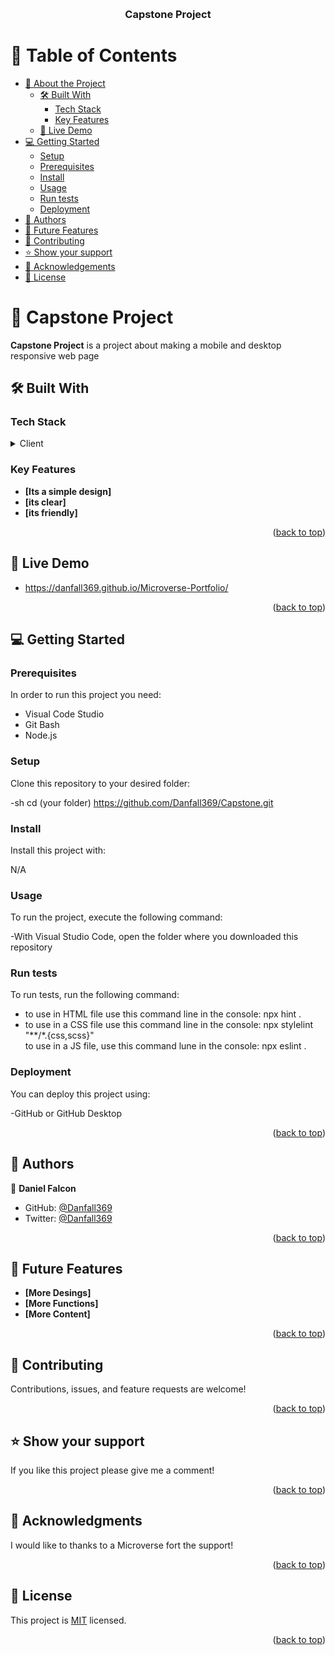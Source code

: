 <a name="readme-top"></a>

<div align="center">
  <br/>

  <h3><b>Capstone Project</b></h3>

</div>


# 📗 Table of Contents

- [📖 About the Project](#about-project)
  - [🛠 Built With](#built-with)
    - [Tech Stack](#tech-stack)
    - [Key Features](#key-features)
  - [🚀 Live Demo](#live-demo)
- [💻 Getting Started](#getting-started)
  - [Setup](#setup)
  - [Prerequisites](#prerequisites)
  - [Install](#install)
  - [Usage](#usage)
  - [Run tests](#run-tests)
  - [Deployment](#deployment)
- [👥 Authors](#authors)
- [🔭 Future Features](#future-features)
- [🤝 Contributing](#contributing)
- [⭐️ Show your support](#support)
- [🙏 Acknowledgements](#acknowledgements)
- [📝 License](#license)


# 📖 Capstone Project <a name="about-project"></a>


**Capstone Project** is a project about making a mobile and desktop responsive web page

## 🛠 Built With <a name="built-with"></a>

### Tech Stack <a name="tech-stack"></a>


<details>
  <summary>Client</summary>
  <ul>
    <li>HTML and CSS</li>
  </ul>
</details>


### Key Features <a name="key-features"></a>

- **[Its a simple design]**
- **[its clear]**
- **[its friendly]**

<p align="right">(<a href="#readme-top">back to top</a>)</p>


## 🚀 Live Demo <a name="live-demo"></a>


- https://danfall369.github.io/Microverse-Portfolio/

<p align="right">(<a href="#readme-top">back to top</a>)</p>


## 💻 Getting Started <a name="getting-started"></a>


### Prerequisites

In order to run this project you need:

<ul>
<li>Visual Code Studio</li>
<li>Git Bash</li>
<li>Node.js</li>
</ul>

### Setup

Clone this repository to your desired folder:

-sh
  cd (your folder)
  https://github.com/Danfall369/Capstone.git

### Install

Install this project with:

N/A

### Usage

To run the project, execute the following command:

<p>-With Visual Studio Code, open the folder where you downloaded this repository</p>


### Run tests

To run tests, run the following command:

<ul>
  <li>to use in HTML file use this command line in the console: npx hint .</li>
  <li>to use in a CSS file use this command line in the console: npx stylelint "**/*.{css,scss}"</li>
  to use in a JS file, use this command lune in the console: npx eslint .
</ul>

### Deployment

You can deploy this project using:

<p>-GitHub or GitHub Desktop</p[>

<p align="right">(<a href="#readme-top">back to top</a>)</p>



## 👥 Authors <a name="authors"></a>


👤 **Daniel Falcon**

- GitHub: [@Danfall369](https://github.com/Danfall369)
- Twitter: [@Danfall369](https://twitter.com/Danfall369)

<p align="right">(<a href="#readme-top">back to top</a>)</p>


## 🔭 Future Features <a name="future-features"></a>

- **[More Desings]**
- **[More Functions]**
- **[More Content]**

<p align="right">(<a href="#readme-top">back to top</a>)</p>


## 🤝 Contributing <a name="contributing"></a>

Contributions, issues, and feature requests are welcome!

<p align="right">(<a href="#readme-top">back to top</a>)</p>


## ⭐️ Show your support <a name="support"></a>


If you like this project please give me a comment!

<p align="right">(<a href="#readme-top">back to top</a>)</p>


## 🙏 Acknowledgments <a name="acknowledgements"></a>


I would like to thanks to a Microverse fort the support!

<p align="right">(<a href="#readme-top">back to top</a>)</p>


## 📝 License <a name="license"></a>

This project is [MIT](.Readme/LICENSE) licensed.

<p align="right">(<a href="#readme-top">back to top</a>)</p>
